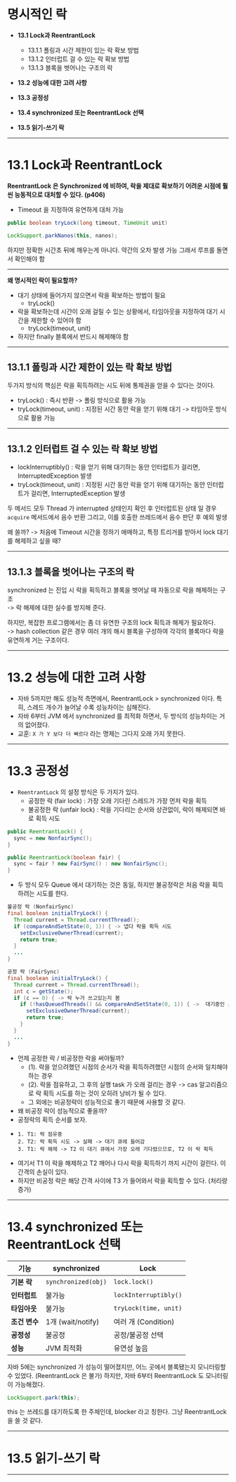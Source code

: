 # 명시적인 락

- **13.1 Lock과 ReentrantLock**
    - 13.1.1 폴링과 시간 제한이 있는 락 확보 방법
    - 13.1.2 인터럽트 걸 수 있는 락 확보 방법
    - 13.1.3 블록을 벗어나는 구조의 락

- **13.2 성능에 대한 고려 사항**
- **13.3 공정성**
- **13.4 synchronized 또는 ReentrantLock 선택**
- **13.5 읽기-쓰기 락**

--- 

# 13.1 Lock과 ReentrantLock

**ReentrantLock 은 Synchronized 에 비하여, 락을 제대로 확보하기 어려운 시점에 훨씬 능동적으로 대처할 수 있다. (p406)**

- Timeout 을 지정하여 유연하게 대처 가능

``` java
public boolean tryLock(long timeout, TimeUnit unit)

LockSupport.parkNanos(this, nanos);
```

하지만 정확한 시간초 뒤에 깨우는게 아니다. 약간의 오차 발생 가능 그래서 루프를 돌면서 확인해야 함

---

**왜 명시적인 락이 필요할까?**

- 대기 상태에 들어가지 않으면서 락을 확보하는 방법이 필요
    - tryLock()
- 락을 확보하는데 시간이 오래 걸릴 수 있는 상황에서, 타임아웃을 지정하여 대기 시간을 제한할 수 있어야 함
    - tryLock(timeout, unit)
- 하지만 finally 블록에서 반드시 해제해야 함

---

## 13.1.1 폴링과 시간 제한이 있는 락 확보 방법

두가지 방식의 핵심은 락을 획득하려는 시도 뒤에 통제권을 얻을 수 있다는 것이다.

- tryLock() : 즉시 반환 -> 폴링 방식으로 활용 가능
- tryLock(timeout, unit) : 지정된 시간 동안 락을 얻기 위해 대기 -> 타임아웃 방식으로 활용 가능

--- 

## 13.1.2 인터럽트 걸 수 있는 락 확보 방법

- lockInterruptibly() : 락을 얻기 위해 대기하는 동안 인터럽트가 걸리면, InterruptedException 발생
- tryLock(timeout, unit) : 지정된 시간 동안 락을 얻기 위해 대기하는 동안 인터럽트가 걸리면, InterruptedException 발생

두 메서드 모두 Thread 가 interrupted 상태인지 확인 후 인터럽트된 상태 일 경우 `acquire` 메서드에서 음수 반환 그리고, 이를 호출한 쓰레드에서 음수 판단 후 예외 발생

왜 쓸까? -> 처음에 Timeout 시간을 정하기 애매하고, 특정 트리거를 받아서 lock 대기를 해제하고 싶을 때?

--- 

## 13.1.3 블록을 벗어나는 구조의 락

synchronized 는 진입 시 락을 획득하고 블록을 벗어날 때 자동으로 락을 해제하는 구조  
-> 락 해제에 대한 실수를 방지해 준다.

하지만, 복잡한 프로그램에서는 좀 더 유연한 구조의 lock 획득과 해제가 필요하다.  
-> hash collection 같은 경우 여러 개의 해시 블록을 구성하여 각각의 블록마다 락을 유연하게 거는 구조이다.

---

# 13.2 성능에 대한 고려 사항

- 자바 5까지만 해도 성능적 측면에서, ReentrantLock > synchronized 이다. 특히, 스레드 개수가 늘어날 수록 성능차이는 심해진다.
- 자바 6부터 JVM 에서 synchronized 를 최적화 하면서, 두 방식의 성능차이는 거의 없어졌다.
- 교훈: `X 가 Y 보다 더 빠르다` 라는 명제는 그다지 오래 가지 못한다.

---

# 13.3 공정성

- `ReentrantLock` 의 설정 방식은 두 가지가 있다.
  - 공정한 락 (fair lock) : 가장 오래 기다린 스레드가 가장 먼저 락을 획득
  - 불공정한 락 (unfair lock) : 락을 기다리는 순서와 상관없이, 락이 해제되면 바로 획득 시도
``` java
public ReentrantLock() {
  sync = new NonfairSync();
}

public ReentrantLock(boolean fair) {
  sync = fair ? new FairSync() : new NonfairSync();
}
```
- 두 방식 모두 Queue 에서 대기하는 것은 동일, 하지만 불공정락은 처음 락을 획득하려는 시도를 한다.
``` java
불공정 락 (NonfairSync)
final boolean initialTryLock() {
  Thread current = Thread.currentThread();
  if (compareAndSetState(0, 1)) { -> 냅다 락을 획득 시도
    setExclusiveOwnerThread(current);
    return true;
  }
  ...
}

공정 락 (FairSync)
final boolean initialTryLock() {
  Thread current = Thread.currentThread();
  int c = getState();
  if (c == 0) { -> 락 누가 쓰고있는지 봄
    if (!hasQueuedThreads() && compareAndSetState(0, 1)) { ->  대기중인 스레드가 없으면 락 획득 시도 
      setExclusiveOwnerThread(current);
      return true;
    }
  }
  ...
}
```

- 언제 공정한 락 / 비공정한 락을 써야될까?
  - (1). 락을 얻으려했던 시점의 순서가 락을 획득하려했던 시점의 순서와 일치해야하는 경우
  - (2). 락을 점유하고, 그 후의 실행 task 가 오래 걸리는 경우 -> cas 알고리즘으로 락 획득 시도를 하는 것이 오히려 낭비가 될 수 있다.
  - 그 외에는 비공정락이 성능적으로 좋기 때문에 사용할 것 같다.
- 왜 비공정 락이 성능적으로 좋을까?
- 공정락의 획득 순서를 보자.
- ``` 
  1. T1: 락 점유중
  2. T2: 락 획득 시도 -> 실패 -> 대기 큐에 들어감
  3. T1: 락 해제 -> T2 이 대기 큐에서 가장 오래 기다렸으므로, T2 이 락 획득 
  ```
- 여기서 T1 이 락을 해제하고 T2 깨어나 다시 락을 획득하기 까지 시간이 걸린다. 이 간격의 손실이 있다.
- 하지만 비공정 락은 해당 간격 사이에 T3 가 들어와서 락을 획득할 수 있다. (처리량 증가)

---

# 13.4 synchronized 또는 ReentrantLock 선택

| 기능        | synchronized        | Lock                  |
|-----------|---------------------|-----------------------|
| **기본 락**  | `synchronized(obj)` | `lock.lock()`         |
| **인터럽트**  | 불가능                 | `lockInterruptibly()` |
| **타임아웃**  | 불가능                 | `tryLock(time, unit)` |
| **조건 변수** | 1개 (wait/notify)    | 여러 개 (Condition)      |
| **공정성**   | 불공정                 | 공정/불공정 선택             |
| **성능**    | JVM 최적화             | 유연성 높음                |

자바 5에는 synchronized 가 성능이 떨어졌지만, 어느 곳에서 블록됐는지 모니터링할 수 있었다. (ReentrantLock 은 불가)
하지만, 자바 6부터 ReentrantLock 도 모니터링이 가능해졌다.
``` java
LockSupport.park(this);
```
this 는 쓰레드를 대기하도록 한 주체인데, blocker 라고 칭한다.
그냥 ReentrantLock 을 쓸 것 같다.

---

# 13.5 읽기-쓰기 락



---